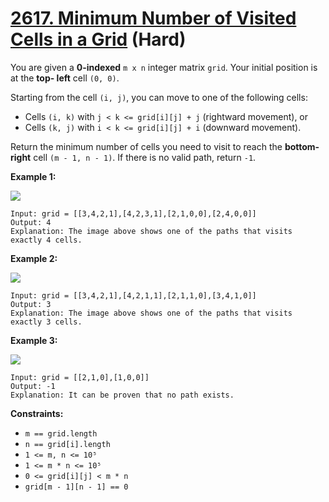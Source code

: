# [2617. Minimum Number of Visited Cells in a Grid][link] (Hard)

[link]: https://leetcode.cn/problems/minimum-number-of-visited-cells-in-a-grid/

You are given a **0-indexed** `m x n` integer matrix `grid`. Your initial position is at the **top-
left** cell `(0, 0)`.

Starting from the cell `(i, j)`, you can move to one of the following cells:

- Cells `(i, k)` with `j < k <= grid[i][j] + j` (rightward movement), or
- Cells `(k, j)` with `i < k <= grid[i][j] + i` (downward movement).

Return the minimum number of cells you need to visit to reach the **bottom-right** cell `(m - 1, n -
1)`. If there is no valid path, return `-1`.

**Example 1:**

![](https://assets.leetcode.com/uploads/2023/01/25/ex1.png)

```
Input: grid = [[3,4,2,1],[4,2,3,1],[2,1,0,0],[2,4,0,0]]
Output: 4
Explanation: The image above shows one of the paths that visits exactly 4 cells.
```

**Example 2:**

![](https://assets.leetcode.com/uploads/2023/01/25/ex2.png)

```
Input: grid = [[3,4,2,1],[4,2,1,1],[2,1,1,0],[3,4,1,0]]
Output: 3
Explanation: The image above shows one of the paths that visits exactly 3 cells.
```

**Example 3:**

![](https://assets.leetcode.com/uploads/2023/01/26/ex3.png)

```
Input: grid = [[2,1,0],[1,0,0]]
Output: -1
Explanation: It can be proven that no path exists.
```

**Constraints:**

- `m == grid.length`
- `n == grid[i].length`
- `1 <= m, n <= 10⁵`
- `1 <= m * n <= 10⁵`
- `0 <= grid[i][j] < m * n`
- `grid[m - 1][n - 1] == 0`
